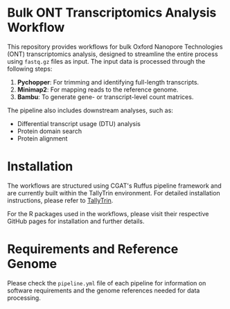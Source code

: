 # **Bulk ONT Transcriptomics Analysis Workflow**

This repository provides workflows for bulk Oxford Nanopore Technologies (ONT) transcriptomics analysis, designed to streamline the entire process using `fastq.gz` files as input. The input data is processed through the following steps:

1. **Pychopper**: For trimming and identifying full-length transcripts.
2. **Minimap2**: For mapping reads to the reference genome.
3. **Bambu**: To generate gene- or transcript-level count matrices.

The pipeline also includes downstream analyses, such as:

  - Differential transcript usage (DTU) analysis
  - Protein domain search
  - Protein alignment

# **Installation**

The workflows are structured using CGAT's Ruffus pipeline framework and are currently built within the TallyTrin environment. For detailed installation instructions, please refer to [TallyTrin](https://github.com/cribbslab/TallyTriN).

For the R packages used in the workflows, please visit their respective GitHub pages for installation and further details.

# **Requirements and Reference Genome**

Please check the `pipeline.yml` file of each pipeline for information on software requirements and the genome references needed for data processing. 

